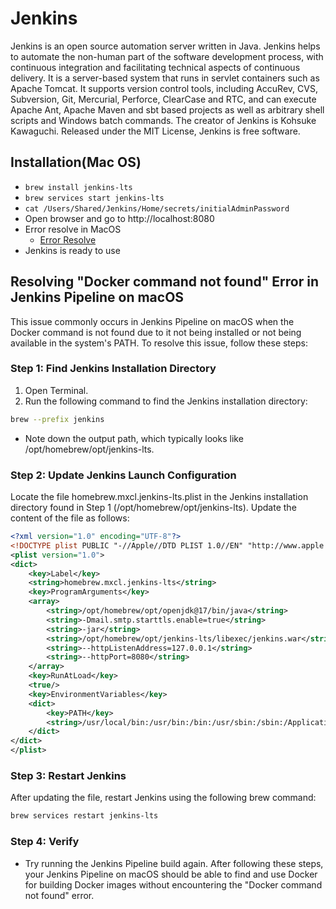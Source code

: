 # Jenkins

Jenkins is an open source automation server written in Java. Jenkins helps to automate the non-human part of the software development process, with continuous integration and facilitating technical aspects of continuous delivery. It is a server-based system that runs in servlet containers such as Apache Tomcat. It supports version control tools, including AccuRev, CVS, Subversion, Git, Mercurial, Perforce, ClearCase and RTC, and can execute Apache Ant, Apache Maven and sbt based projects as well as arbitrary shell scripts and Windows batch commands. The creator of Jenkins is Kohsuke Kawaguchi. Released under the MIT License, Jenkins is free software.

## Installation(Mac OS)

- `brew install jenkins-lts`
- `brew services start jenkins-lts`
- `cat /Users/Shared/Jenkins/Home/secrets/initialAdminPassword`
- Open browser and go to http://localhost:8080
- Error resolve in MacOS
  - [Error Resolve](https://medium.com/@bectorhimanshu/fix-for-the-error-docker-command-not-found-when-building-docker-image-using-jenkins-pipeline-on-db1bc5fa7976)
- Jenkins is ready to use

## Resolving "Docker command not found" Error in Jenkins Pipeline on macOS

This issue commonly occurs in Jenkins Pipeline on macOS when the Docker command is not found due to it not being installed or not being available in the system's PATH. To resolve this issue, follow these steps:

### Step 1: Find Jenkins Installation Directory

1. Open Terminal.
2. Run the following command to find the Jenkins installation directory:

```bash
brew --prefix jenkins
```

- Note down the output path, which typically looks like /opt/homebrew/opt/jenkins-lts.

### Step 2: Update Jenkins Launch Configuration

Locate the file homebrew.mxcl.jenkins-lts.plist in the Jenkins installation directory found in Step 1 (/opt/homebrew/opt/jenkins-lts).
Update the content of the file as follows:

```xml
<?xml version="1.0" encoding="UTF-8"?>
<!DOCTYPE plist PUBLIC "-//Apple//DTD PLIST 1.0//EN" "http://www.apple.com/DTDs/PropertyList-1.0.dtd">
<plist version="1.0">
<dict>
    <key>Label</key>
    <string>homebrew.mxcl.jenkins-lts</string>
    <key>ProgramArguments</key>
    <array>
        <string>/opt/homebrew/opt/openjdk@17/bin/java</string>
        <string>-Dmail.smtp.starttls.enable=true</string>
        <string>-jar</string>
        <string>/opt/homebrew/opt/jenkins-lts/libexec/jenkins.war</string>
        <string>--httpListenAddress=127.0.0.1</string>
        <string>--httpPort=8080</string>
    </array>
    <key>RunAtLoad</key>
    <true/>
    <key>EnvironmentVariables</key>
    <dict>
        <key>PATH</key>
        <string>/usr/local/bin:/usr/bin:/bin:/usr/sbin:/sbin:/Applications/Docker.app/Contents/Resources/bin/:/Users/himanshubector/Library/Group\ Containers/group.com.docker/Applications/Docker.app/Contents/Resources/bin</string>
    </dict>
</dict>
</plist>
```

### Step 3: Restart Jenkins

After updating the file, restart Jenkins using the following brew command:

```bash
brew services restart jenkins-lts
```

### Step 4: Verify

- Try running the Jenkins Pipeline build again. After following these steps, your Jenkins Pipeline on macOS should be able to find and use Docker for building Docker images without encountering the "Docker command not found" error.
